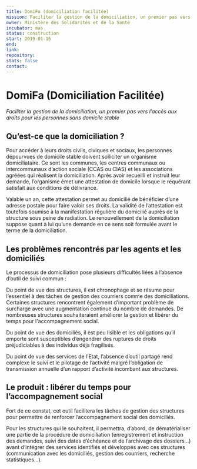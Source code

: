 ```yaml
---
title: DomiFa (domiciliation facilitée) 
mission: Faciliter la gestion de la domiciliation, un premier pas vers l’accès aux droits pour les personnes sans domicile stable  
owner: Ministère des Solidarités et de la Santé 
incubator: mas 
status: construction 
start: 2019-01-15 
end: 
link: 
repository: 
stats: false
contact: 
---
```


# DomiFa (Domiciliation Facilitée)
*Faciliter la gestion de la domiciliation, un premier pas vers l’accès aux droits pour les personnes sans domicile stable* 

## Qu’est-ce que la domiciliation ? 

Pour accéder à leurs droits civils, civiques et sociaux, les personnes dépourvues de domicile stable doivent solliciter un organisme domiciliataire. Ce sont les communes, les centres communaux ou intercommunaux d’action sociale (CCAS ou CIAS) et les associations agréées qui réalisent la domiciliation. Après avoir recueilli et instruit leur demande, l’organisme émet une attestation de domicile lorsque le requérant satisfait aux conditions de délivrance. 

Valable un an, cette attestation permet au domicilié de bénéficier d’une adresse postale pour faire valoir ses droits. La validité de l’attestation est toutefois soumise à la manifestation régulière du domicilié auprès de la structure sous peine de radiation. Le renouvellement de la domiciliation suppose quant à lui qu’une demande en ce sens soit formulée avant le terme de la domiciliation. 

## Les problèmes rencontrés par les agents et les domiciliés

Le processus de domiciliation pose plusieurs difficultés liées à l’absence d’outil de suivi commun :

Du point de vue des structures, il est chronophage et se résume pour l’essentiel à des tâches de gestion des courriers comme des domiciliations. Certaines structures rencontrent également d’important problème de surcharge avec une augmentation continue du nombre de demandes. De nombreuses structures souhaiteraient améliorer la gestion et libérer du temps pour l'accompagnement social.

Du point de vue des domiciliés, il est peu lisible et les obligations qu’il emporte sont susceptibles d’engendrer des ruptures de droits préjudiciables à des individus déjà fragilisés. 

Du point de vue des services de l’Etat, l’absence d’outil partagé rend complexe le suivi et le pilotage de l’activité malgré l’obligation de transmission annuelle d’un rapport d’activité incombant aux structures. 

## Le produit : libérer du temps pour l’accompagnement social

Fort de ce constat, cet outil facilitera les tâches de gestion des structures pour permettre de renforcer l’accompagnement social des domiciliés. 

Pour les structures qui le souhaitent, il permettra, d’abord, de dématérialiser une partie de la procédure de domiciliation (enregistrement et instruction des demandes, suivi des dates d’échéance et de l’archivage des dossiers...) avant d’intégrer des services identifiés et développés avec ces structures (communication avec les domiciliés, gestion des courriers, recherche statistiques…). 


